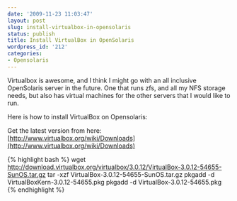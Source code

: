 ```yaml
---
date: '2009-11-23 11:03:47'
layout: post
slug: install-virtualbox-in-opensolaris
status: publish
title: Install VirtualBox in OpenSolaris
wordpress_id: '212'
categories:
- Opensolaris
---
```


Virtualbox is awesome, and I think I might go with an all inclusive OpenSolaris server in the future. One that runs zfs, and all my NFS storage needs, but also has virtual machines for the other servers that I would like to run.

Here is how to install VirtualBox on Opensolaris:

Get the latest version from here: [http://www.virtualbox.org/wiki/Downloads](http://www.virtualbox.org/wiki/Downloads)

{% highlight bash %}
wget http://download.virtualbox.org/virtualbox/3.0.12/VirtualBox-3.0.12-54655-SunOS.tar.gz
tar -xzf VirtualBox-3.0.12-54655-SunOS.tar.gz
pkgadd -d VirtualBoxKern-3.0.12-54655.pkg</pre>
pkgadd -d VirtualBox-3.0.12-54655.pkg
{% endhighlight %} 
